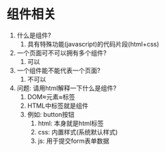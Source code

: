 # 组件相关

1. 什么是组件?
   1. 具有特殊功能(javascript)的代码片段(html+css)
2. 一个页面可不可以拥有多个组件?
   1. 可以
3. 一个组件能不能代表一个页面?
   1. 不可以
4. 问题: 请用html解释一下什么是组件?
   1. DOM≈元素≈标签
   2. HTML中标签就是组件
   3. 例如: button按钮
      1. html: 本身就是html标签
      2. css: 内置样式(系统默认样式)
      3. js: 用于提交form表单数据
